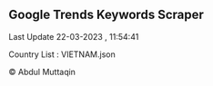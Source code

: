 

## Google Trends Keywords Scraper 
 
Last Update 22-03-2023 , 11:54:41

Country List :
VIETNAM.json



© Abdul Muttaqin 
